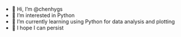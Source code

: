 - 👋 Hi, I’m @chenhygs
- 👀 I’m interested in Python
- 🌱 I’m currently learning using Python for data analysis and plotting
- 💞️ I hope I can persist


<!---
chenhygs/chenhygs is a ✨ special ✨ repository because its `README.md` (this file) appears on your GitHub profile.
You can click the Preview link to take a look at your changes.
--->
